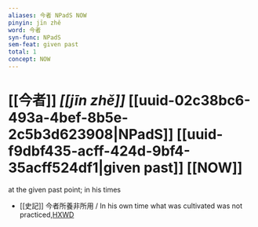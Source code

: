 ```yaml
---
aliases: 今者 NPadS NOW
pinyin: jīn zhě
word: 今者
syn-func: NPadS
sem-feat: given past
total: 1
concept: NOW 
---
```

# [[今者]] *[[jīn zhě]]*  [[uuid-02c38bc6-493a-4bef-8b5e-2c5b3d623908|NPadS]] [[uuid-f9dbf435-acff-424d-9bf4-35acff524df1|given past]] [[NOW]]
at the given past point; in his times
 - [[史記]] 今者所養非所用
                     / In his own time what was cultivated was not practiced,[HXWD](https://hxwd.org/textview.html?location=KR2a0001_tls_063-14a.13)